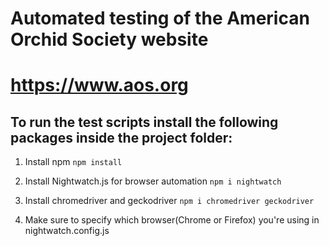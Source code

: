# Automated testing of the American Orchid Society website
# https://www.aos.org

## To run the test scripts install the following packages inside the project folder:
1. Install npm
``` npm install ```

2. Install Nightwatch.js for browser automation 
``` npm i nightwatch ```

3. Install chromedriver and geckodriver
``` npm i chromedriver geckodriver ```

4. Make sure to specify which browser(Chrome or Firefox) you're using in nightwatch.config.js



